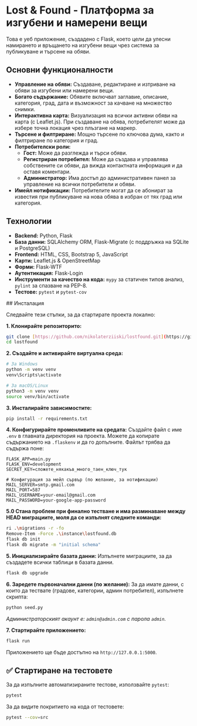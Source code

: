 # Lost & Found - Платформа за изгубени и намерени вещи

Това е уеб приложение, създадено с Flask, което цели да улесни намирането и връщането на изгубени вещи чрез система за публикуване и търсене на обяви.

## Основни функционалности

* **Управление на обяви:** Създаване, редактиране и изтриване на обяви за изгубени или намерени вещи.
* **Богато съдържание:** Обявите включват заглавие, описание, категория, град, дата и възможност за качване на множество снимки.
* **Интерактивна карта:** Визуализация на всички активни обяви на карта (с Leaflet.js). При създаване на обява, потребителят може да избере точна локация чрез плъзгане на маркер.
* **Търсене и филтриране:** Мощно търсене по ключова дума, както и филтриране по категория и град.
* **Потребителски роли:**
    * **Гост:** Може да разглежда и търси обяви.
    * **Регистриран потребител:** Може да създава и управлява собствените си обяви, да вижда контактната информация и да оставя коментари.
    * **Администратор:** Има достъп до административен панел за управление на всички потребители и обяви.
* **Имейл нотификации:** Потребителите могат да се абонират за известия при публикуване на нова обява в избран от тях град или категория.

## Технологии

* **Backend:** Python, Flask
* **База данни:** SQLAlchemy ORM, Flask-Migrate (с поддръжка на SQLite и PostgreSQL)
* **Frontend:** HTML, CSS, Bootstrap 5, JavaScript
* **Карти:** Leaflet.js & OpenStreetMap
* **Форми:** Flask-WTF
* **Аутентикация:** Flask-Login
* **Инструменти за качество на кода:** `mypy` за статичен типов анализ, `pylint` за спазване на PEP-8.
* **Тестове:** `pytest` и `pytest-cov`

##️ Инсталация

Следвайте тези стъпки, за да стартирате проекта локално:

**1. Клонирайте репозиторито:**
```bash
git clone [https://github.com/nikolaterziiski/lostfound.git](https://github.com/nikolaterziiski/lostfound.git)
cd lostfound
```

**2. Създайте и активирайте виртуална среда:**
```bash
# За Windows
python -m venv venv
venv\Scripts\activate

# За macOS/Linux
python3 -m venv venv
source venv/bin/activate
```

**3. Инсталирайте зависимостите:**
```bash
pip install -r requirements.txt
```

**4. Конфигурирайте променливите на средата:**
Създайте файл с име `.env` в главната директория на проекта. Можете да копирате съдържанието на `.flaskenv` и да го допълните. Файлът трябва да съдържа поне:
```
FLASK_APP=main.py
FLASK_ENV=development
SECRET_KEY=сложете_някакъв_много_таен_ключ_тук

# Конфигурация за мейл сървър (по желание, за нотификации)
MAIL_SERVER=smtp.gmail.com
MAIL_PORT=587
MAIL_USERNAME=your-email@gmail.com
MAIL_PASSWORD=your-google-app-password
```
**5.0 Стана проблем при финално тестване и има разминаване между HEAD миграциите, моля да се изпълнят следните команди:**
```bash
ri .\migrations -r -fo
Remove-Item -Force .\instance\lostfound.db
flask db init
flask db migrate -m "initial schema"
```
**5. Инициализирайте базата данни:**
Изпълнете миграциите, за да създадете всички таблици в базата данни.
```bash
flask db upgrade
```

**6. Заредете първоначални данни (по желание):**
За да имате данни, с които да тествате (градове, категории, админ потребител), изпълнете скрипта:
```bash
python seed.py
```
*Администраторският акаунт е: `admin@admin.com` с парола `admin`.*

**7. Стартирайте приложението:**
```bash
flask run
```
Приложението ще бъде достъпно на `http://127.0.0.1:5000`.

## ✅ Стартиране на тестовете

За да изпълните автоматизираните тестове, използвайте `pytest`:
```bash
pytest
```

За да видите покритието на кода от тестовете:
```bash
pytest --cov=src
```